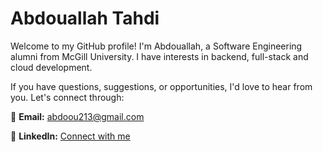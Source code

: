 # Abdouallah Tahdi

Welcome to my GitHub profile! I'm Abdouallah, a Software Engineering alumni from McGill University. I have interests in backend, full-stack and cloud development. 

If you have questions, suggestions, or opportunities, I'd love to hear from you. Let's connect through:

📧 **Email:** abdoou213@gmail.com

💼 **LinkedIn:** [Connect with me](https://www.linkedin.com/in/abdouallah-tahdi-840335228/)

